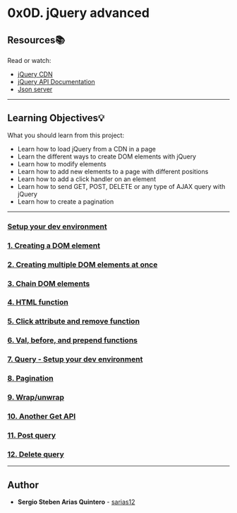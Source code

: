 # 0x0D. jQuery advanced

## Resources:books:
Read or watch:
* [jQuery CDN](https://intranet.hbtn.io/rltoken/6xUdG6WLcA4BVPp-0V2tHg)
* [jQuery API Documentation](https://intranet.hbtn.io/rltoken/EjK8s2oJzo6lMlK99wITJw)
* [Json server](https://intranet.hbtn.io/rltoken/lcjmc3fPYeTm47QmbnRs-Q)

---
## Learning Objectives:bulb:
What you should learn from this project:


* Learn how to load jQuery from a CDN in a page
* Learn the different ways to create DOM elements with jQuery
* Learn how to modify elements
* Learn how to add new elements to a page with different positions
* Learn how to add a click handler on an element
* Learn how to send GET, POST, DELETE or any type of AJAX query with jQuery
* Learn how to create a pagination     

---

### [Setup your dev environment](./0-index.html)

### [1. Creating a DOM element](./1-index.html)

### [2. Creating multiple DOM elements at once](./2-index.html)

### [3. Chain DOM elements](./3-index.html)

### [4. HTML function](./4-index.html)

### [5. Click attribute and remove function](./5-index.html)

### [6. Val, before, and prepend functions](./6-index.html)

### [7. Query - Setup your dev environment](./7-index.html)

### [8. Pagination](./8-index.html)

### [9. Wrap/unwrap](./9-index.html)

### [10. Another Get API](./10-index.html)

### [11. Post query](./11-index.html)

### [12. Delete query](./12-index.html)

---

## Author
* **Sergio Steben Arias Quintero** - [sarias12](https://github.com/sarias12)

